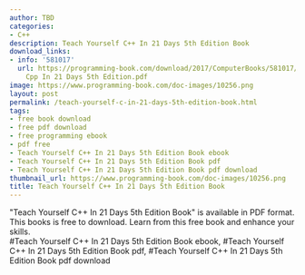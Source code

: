 ```yaml
---
author: TBD
categories:
- C++
description: Teach Yourself C++ In 21 Days 5th Edition Book
download_links:
- info: '581017'
  url: https://programming-book.com/download/2017/ComputerBooks/581017/Teach Yourself
    Cpp In 21 Days 5th Edition.pdf
image: https://www.programming-book.com/doc-images/10256.png
layout: post
permalink: /teach-yourself-c-in-21-days-5th-edition-book.html
tags:
- free book download
- free pdf download
- free programming ebook
- pdf free
- Teach Yourself C++ In 21 Days 5th Edition Book ebook
- Teach Yourself C++ In 21 Days 5th Edition Book pdf
- Teach Yourself C++ In 21 Days 5th Edition Book pdf download
thumbnail_url: https://www.programming-book.com/doc-images/10256.png
title: Teach Yourself C++ In 21 Days 5th Edition Book
---
```


 
<div class="item-desc text-justify">
  "Teach Yourself C++ In 21 Days 5th Edition Book" is available in PDF format. This books is free to download. Learn from this free book and enhance your skills.
  <br>
  #Teach Yourself C++ In 21 Days 5th Edition Book ebook, #Teach Yourself C++ In 21 Days 5th Edition Book pdf, #Teach Yourself C++ In 21 Days 5th Edition Book pdf download
</div>